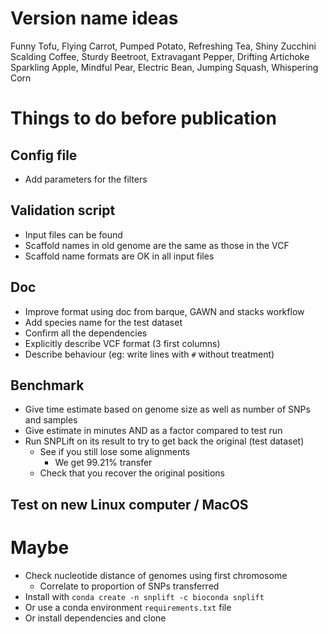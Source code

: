 # Version name ideas

Funny Tofu, Flying Carrot, Pumped Potato, Refreshing Tea, Shiny Zucchini
Scalding Coffee, Sturdy Beetroot, Extravagant Pepper, Drifting Artichoke
Sparkling Apple, Mindful Pear, Electric Bean, Jumping Squash, Whispering Corn

# Things to do before publication

## Config file
- Add parameters for the filters

## Validation script
- Input files can be found
- Scaffold names in old genome are the same as those in the VCF
- Scaffold name formats are OK in all input files

## Doc
- Improve format using doc from barque, GAWN and stacks workflow
- Add species name for the test dataset
- Confirm all the dependencies
- Explicitly describe VCF format (3 first columns)
- Describe behaviour (eg: write lines with `#` without treatment)

## Benchmark
- Give time estimate based on genome size as well as number of SNPs and samples
- Give estimate in minutes AND as a factor compared to test run
- Run SNPLift on its result to try to get back the original (test dataset)
  - See if you still lose some alignments
    - We get 99.21% transfer
  - Check that you recover the original positions

## Test on new Linux computer / MacOS

# Maybe
- Check nucleotide distance of genomes using first chromosome
  - Correlate to proportion of SNPs transferred
- Install with `conda create -n snplift -c bioconda snplift`
- Or use a conda environment `requirements.txt` file
- Or install dependencies and clone
